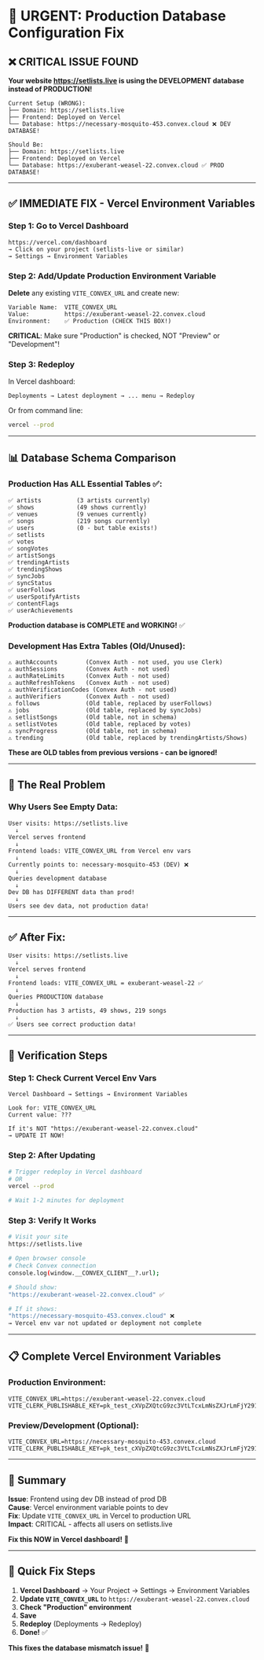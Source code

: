 # 🚨 URGENT: Production Database Configuration Fix

## ❌ **CRITICAL ISSUE FOUND**

**Your website https://setlists.live is using the DEVELOPMENT database instead of PRODUCTION!**

```
Current Setup (WRONG):
├── Domain: https://setlists.live
├── Frontend: Deployed on Vercel
└── Database: https://necessary-mosquito-453.convex.cloud ❌ DEV DATABASE!

Should Be:
├── Domain: https://setlists.live  
├── Frontend: Deployed on Vercel
└── Database: https://exuberant-weasel-22.convex.cloud ✅ PROD DATABASE!
```

---

## ✅ **IMMEDIATE FIX - Vercel Environment Variables**

### **Step 1: Go to Vercel Dashboard**

```
https://vercel.com/dashboard
→ Click on your project (setlists-live or similar)
→ Settings → Environment Variables
```

### **Step 2: Add/Update Production Environment Variable**

**Delete** any existing `VITE_CONVEX_URL` and create new:

```
Variable Name:  VITE_CONVEX_URL
Value:          https://exuberant-weasel-22.convex.cloud
Environment:    ✅ Production (CHECK THIS BOX!)
```

**CRITICAL**: Make sure "Production" is checked, NOT "Preview" or "Development"!

### **Step 3: Redeploy**

In Vercel dashboard:
```
Deployments → Latest deployment → ... menu → Redeploy
```

Or from command line:
```bash
vercel --prod
```

---

## 📊 **Database Schema Comparison**

### **Production Has ALL Essential Tables** ✅:
```
✅ artists          (3 artists currently)
✅ shows            (49 shows currently)  
✅ venues           (9 venues currently)
✅ songs            (219 songs currently)
✅ users            (0 - but table exists!)
✅ setlists
✅ votes
✅ songVotes
✅ artistSongs
✅ trendingArtists
✅ trendingShows
✅ syncJobs
✅ syncStatus
✅ userFollows
✅ userSpotifyArtists
✅ contentFlags
✅ userAchievements
```

**Production database is COMPLETE and WORKING!** ✅

### **Development Has Extra Tables** (Old/Unused):
```
⚠️ authAccounts        (Convex Auth - not used, you use Clerk)
⚠️ authSessions        (Convex Auth - not used)
⚠️ authRateLimits      (Convex Auth - not used)
⚠️ authRefreshTokens   (Convex Auth - not used)
⚠️ authVerificationCodes (Convex Auth - not used)
⚠️ authVerifiers       (Convex Auth - not used)
⚠️ follows             (Old table, replaced by userFollows)
⚠️ jobs                (Old table, replaced by syncJobs)
⚠️ setlistSongs        (Old table, not in schema)
⚠️ setlistVotes        (Old table, replaced by votes)
⚠️ syncProgress        (Old table, not in schema)
⚠️ trending            (Old table, replaced by trendingArtists/Shows)
```

**These are OLD tables from previous versions - can be ignored!**

---

## 🎯 **The Real Problem**

### **Why Users See Empty Data**:

```
User visits: https://setlists.live
  ↓
Vercel serves frontend
  ↓
Frontend loads: VITE_CONVEX_URL from Vercel env vars
  ↓
Currently points to: necessary-mosquito-453 (DEV) ❌
  ↓
Queries development database
  ↓
Dev DB has DIFFERENT data than prod!
  ↓
Users see dev data, not production data!
```

---

## ✅ **After Fix**:

```
User visits: https://setlists.live
  ↓
Vercel serves frontend
  ↓
Frontend loads: VITE_CONVEX_URL = exuberant-weasel-22 ✅
  ↓
Queries PRODUCTION database
  ↓
Production has 3 artists, 49 shows, 219 songs
  ↓
✅ Users see correct production data!
```

---

## 🔧 **Verification Steps**

### **Step 1: Check Current Vercel Env Vars**

```
Vercel Dashboard → Settings → Environment Variables

Look for: VITE_CONVEX_URL
Current value: ???

If it's NOT "https://exuberant-weasel-22.convex.cloud"
→ UPDATE IT NOW!
```

### **Step 2: After Updating**

```bash
# Trigger redeploy in Vercel dashboard
# OR
vercel --prod

# Wait 1-2 minutes for deployment
```

### **Step 3: Verify It Works**

```bash
# Visit your site
https://setlists.live

# Open browser console
# Check Convex connection
console.log(window.__CONVEX_CLIENT__?.url);

# Should show:
"https://exuberant-weasel-22.convex.cloud" ✅

# If it shows:
"https://necessary-mosquito-453.convex.cloud" ❌
→ Vercel env var not updated or deployment not complete
```

---

## 📋 **Complete Vercel Environment Variables**

### **Production Environment**:
```
VITE_CONVEX_URL=https://exuberant-weasel-22.convex.cloud
VITE_CLERK_PUBLISHABLE_KEY=pk_test_cXVpZXQtcG9zc3VtLTcxLmNsZXJrLmFjY291bnRzLmRldiQ
```

### **Preview/Development** (Optional):
```
VITE_CONVEX_URL=https://necessary-mosquito-453.convex.cloud
VITE_CLERK_PUBLISHABLE_KEY=pk_test_cXVpZXQtcG9zc3VtLTcxLmNsZXJrLmFjY291bnRzLmRldiQ
```

---

## 🎯 **Summary**

**Issue**: Frontend using dev DB instead of prod DB  
**Cause**: Vercel environment variable points to dev  
**Fix**: Update `VITE_CONVEX_URL` in Vercel to production URL  
**Impact**: CRITICAL - affects all users on setlists.live  

**Fix this NOW in Vercel dashboard!** 🚨

---

## 🚀 **Quick Fix Steps**

1. **Vercel Dashboard** → Your Project → Settings → Environment Variables
2. **Update `VITE_CONVEX_URL`** to `https://exuberant-weasel-22.convex.cloud`
3. **Check "Production" environment**
4. **Save**
5. **Redeploy** (Deployments → Redeploy)
6. **Done!** ✅

**This fixes the database mismatch issue!** 🎉
